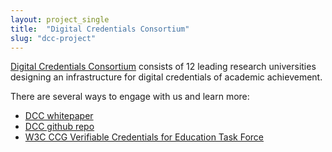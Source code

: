 ```yaml
---
layout: project_single
title:  "Digital Credentials Consortium"
slug: "dcc-project"
---
```


[Digital Credentials Consortium](http://digitalcredentials.mit.edu/) consists of 12 leading research universities designing an infrastructure for digital credentials of academic achievement. 

There are several ways to engage with us and learn more:

- [DCC whitepaper](https://digitalcredentials.mit.edu/wp-content/uploads/2020/02/white-paper-building-digital-credential-infrastructure-future.pdf)
- [DCC github repo](https://github.com/digitalcredentials)
- [W3C CCG Verifiable Credentials for Education Task Force](https://w3c-ccg.github.io/vc-ed/)
